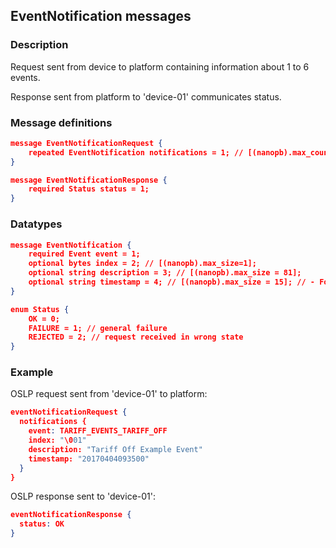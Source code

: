 ## EventNotification messages

### Description

Request sent from device to platform containing information about 1 to 6 events.

Response sent from platform to 'device-01' communicates status.

### Message definitions

``` json
message EventNotificationRequest {
    repeated EventNotification notifications = 1; // [(nanopb).max_count = 6];
}

message EventNotificationResponse {
    required Status status = 1;
}
```

### Datatypes

``` json
message EventNotification {
    required Event event = 1;
    optional bytes index = 2; // [(nanopb).max_size=1];
    optional string description = 3; // [(nanopb).max_size = 81];
    optional string timestamp = 4; // [(nanopb).max_size = 15]; // - Format YYYYMMDDhhmmss UTC, indicates the date and time of the event.
}

enum Status {
    OK = 0;
    FAILURE = 1; // general failure
    REJECTED = 2; // request received in wrong state
}
```

### Example

OSLP request sent from 'device-01' to platform:
``` json
eventNotificationRequest {
  notifications {
    event: TARIFF_EVENTS_TARIFF_OFF
    index: "\001"
    description: "Tariff Off Example Event"
	timestamp: "20170404093500"
  }
}
```

OSLP response sent to 'device-01':
``` json
eventNotificationResponse {
  status: OK
}
```